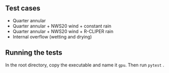 ## Test cases
- Quarter annular
- Quarter annular + NWS20 wind + constant rain
- Quarter annular + NWS20 wind + R-CLIPER rain
- Internal overflow (wetting and drying)
  
## Running the tests
In the root directory, copy the executable and name it `gpu`. Then run `pytest` .
